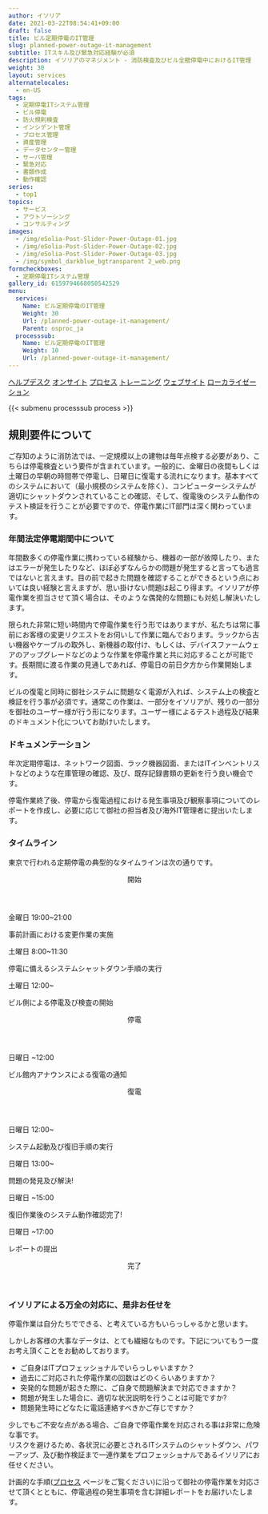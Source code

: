 ```yaml
---
author: イソリア
date: 2021-03-22T08:54:41+09:00
draft: false
title: ビル定期停電のIT管理
slug: planned-power-outage-it-management
subtitle: ITスキル及び緊急対応経験が必須
description: イソリアのマネジメント - 消防検査及びビル全館停電中におけるIT管理
weight: 30
layout: services
alternatelocales:
  - en-US
tags:
  - 定期停電ITシステム管理
  - ビル停電
  - 防火規則検査
  - インシデント管理
  - プロセス管理
  - 資産管理
  - データセンター管理
  - サーバ管理
  - 緊急対応
  - 書類作成
  - 動作確認
series:
  - top1
topics:
  - サービス
  - アウトソーシング
  - コンサルティング
images:
  - /img/eSolia-Post-Slider-Power-Outage-01.jpg
  - /img/eSolia-Post-Slider-Power-Outage-02.jpg
  - /img/eSolia-Post-Slider-Power-Outage-03.jpg
  - /img/symbol_darkblue_bgtransparent 2_web.png
formcheckboxes:
  - 定期停電ITシステム管理
gallery_id: 6159794668058542529
menu:
  services:
    Name: ビル定期停電のIT管理
    Weight: 30
    Url: /planned-power-outage-it-management/
    Parent: osproc_ja
  processsub:
    Name: ビル定期停電のIT管理
    Weight: 10
    Url: /planned-power-outage-it-management/
---
```


<div class="buttons has-addons is-hidden-tablet">
  <a class="button" href="/outsourcing"><span class="icon"><i class="fas fa-anchor"></i></span></a>
  <a class="button" href="/helpdesk">ヘルプデスク</a>
  <a class="button" href="/on-site">オンサイト</a>
  <a class="button is-active" href="/process">プロセス</a>
  <a class="button" href="/training">トレーニング</a>
  <a class="button" href="/website-design">ウェブサイト</a>
  <a class="button" href="/localization">ローカライゼーション</a>
</div>

{{< submenu processsub process >}}

## 規則要件について　

ご存知のように消防法では、一定規模以上の建物は毎年点検する必要があり、こちらは停電検査という要件が含まれています。一般的に、金曜日の夜間もしくは土曜日の早朝の時間帯で停電し、日曜日に復電する流れになります。基本すべてのシステムにおいて（最小規模のシステムを除く）、コンピューターシステムが適切にシャットダウンされていることの確認、そして、復電後のシステム動作のテスト検証を行うことが必要ですので、停電作業にIT部門は深く関わっています。

### 年間法定停電期間中について　

年間数多くの停電作業に携わっている経験から、機器の一部が故障したり、またはエラーが発生したりなど、ほぼ必ずなんらかの問題が発生すると言っても過言ではないと言えます。目の前で起きた問題を確認することができるという点においては良い経験と言えますが、思い掛けない問題は起こり得ます。イソリアが停電作業を担当させて頂く場合は、そのような偶発的な問題にも対処し解決いたします。

限られた非常に短い時間内で停電作業を行う形ではありますが、私たちは常に事前にお客様の変更リクエストをお伺いして作業に臨んでおります。ラックから古い機器やケーブルの取外し、新機器の取付け、もしくは、デバイスファームウェアのアップグレードなどのような作業を停電作業と共に対応することが可能です。長期間に渡る作業の見通しであれば、停電日の前日夕方から作業開始します。

ビルの復電と同時に御社システムに問題なく電源が入れば、システム上の検査と検証を行う事が必須です。通常この作業は、一部分をイソリアが、残りの一部分を御社のユーザー様が行う形になります。ユーザー様によるテスト過程及び結果のドキュメント化についてお助けいたします。

### ドキュメンテーション

年次定期停電は、ネットワーク図面、ラック機器図面、またはITインベントリストなどのような在庫管理の確認、及び、既存記録書類の更新を行う良い機会です。

停電作業終了後、停電から復電過程における発生事項及び観察事項についてのレポートを作成し、必要に応じて御社の担当者及び海外IT管理者に提出いたします。

### タイムライン　

東京で行われる定期停電の典型的なタイムラインは次の通りです。 

<div class="timeline is-centered">
  <header class="timeline-header">
    <span class="tag is-medium is-esolia-yellow-1">開始</span>
  </header>
  <div class="timeline-item is-esolia-yellow-1">
    <div class="timeline-marker is-esolia-yellow-1 is-icon">
      <i class="fas fa-exchange-alt has-text-white"></i>
    </div>
    <div class="timeline-content">
      <p class="heading">金曜日 19:00~21:00</p>
      <p>事前計画における変更作業の実施</p>
    </div>
  </div>
  <div class="timeline-item is-esolia-yellow-0">
    <div class="timeline-marker is-esolia-yellow-0 is-icon">
      <i class="fas fa-power-off has-text-white"></i>
    </div>
    <div class="timeline-content">
      <p class="heading">土曜日 8:00~11:30</p>
      <p>停電に備えるシステムシャットダウン手順の実行</p>
    </div>
  </div>
  <div class="timeline-item is-esolia-secondary-1-0">
    <div class="timeline-marker is-esolia-secondary-1-0 is-icon">
      <i class="fas fa-plug has-text-white"></i>
    </div>
    <div class="timeline-content">
      <p class="heading">土曜日 12:00~</p>
      <p>ビル側による停電及び検査の開始</p>
    </div>
  </div>  
  <header class="timeline-header">
    <span class="tag is-medium is-esolia-secondary-1-0">停電</span>
  </header>
  <div class="timeline-item is-esolia-yellow-0">
    <div class="timeline-marker is-esolia-yellow-0 is-icon">
      <i class="fas fa-plug has-text-white"></i>
    </div>
    <div class="timeline-content">
      <p class="heading">日曜日 ~12:00</p>
      <p>ビル館内アナウンスによる復電の通知</p>
    </div>
  </div>
  <header class="timeline-header">
    <span class="tag is-medium is-esolia-yellow-0">復電</span>
  </header>
  <div class="timeline-item is-esolia-yellow-0">
    <div class="timeline-marker is-esolia-yellow-0 is-icon">
      <i class="fas fa-power-off has-text-white"></i>
    </div>
    <div class="timeline-content">
      <p class="heading">日曜日 12:00~</p>
      <p>システム起動及び復旧手順の実行</p>
    </div>
  </div>  
  <div class="timeline-item is-esolia-yellow-0">
    <div class="timeline-marker is-esolia-yellow-0 is-icon">
      <i class="fas fa-exclamation has-text-white"></i>
    </div>
    <div class="timeline-content">
      <p class="heading">日曜日 13:00~</p>
      <p>問題の発見及び解決!</p>
    </div>
  </div>  
  <div class="timeline-item is-esolia-secondary-2-0">
    <div class="timeline-marker is-esolia-secondary-2-0 is-icon">
      <i class="fas fa-check has-text-white"></i>
    </div>
    <div class="timeline-content">
      <p class="heading">日曜日 ~15:00</p>
      <p>復旧作業後のシステム動作確認完了!</p>
    </div>
  </div>
  <div class="timeline-item is-esolia-secondary-2-0">
    <div class="timeline-marker is-esolia-secondary-2-0 is-icon">
      <i class="fas fa-clipboard-check has-text-white"></i>
    </div>
    <div class="timeline-content">
      <p class="heading">日曜日 ~17:00</p>
      <p>レポートの提出</p>
    </div>
  </div>  
  <header class="timeline-header">
    <span class="tag is-medium is-esolia-secondary-2-0">完了</span>
  </header>
</div>

### イソリアによる万全の対応に、是非お任せを

停電作業は自分たちでできる、と考えている方もいらっしゃるかと思います。

しかしお客様の大事なデータは、とても繊細なものです。下記についてもう一度お考え頂くことをお勧めしております。

* ご自身はITプロフェッショナルでいらっしゃいますか？
* 過去にご対応された停電作業の回数はどのくらいありますか？
* 突発的な問題が起きた際に、ご自身で問題解決まで対応できますか？
* 問題が発生した場合に、適切な状況説明を行うことは可能ですか?
* 問題発生時にどなたに電話連絡すべきかご存じですか？

少しでもご不安な点がある場合、ご自身で停電作業を対応される事は非常に危険な事です。  
リスクを避けるため、各状況に必要とされるITシステムのシャットダウン、パワーアップ、及び動作検証まで一連作業をプロフェッショナルであるイソリアにお任せください。

計画的な手順([プロセス](/process) ページをご覧ください)に沿って御社の停電作業を対応させて頂くとともに、停電過程の発生事項を含む詳細レポートをお届けいたします。

